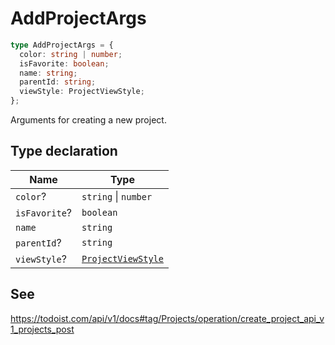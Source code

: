 # AddProjectArgs

```ts
type AddProjectArgs = {
  color: string | number;
  isFavorite: boolean;
  name: string;
  parentId: string;
  viewStyle: ProjectViewStyle;
};
```

Arguments for creating a new project.

## Type declaration

| Name | Type |
| ------ | ------ |
| <a id="color"></a> `color`? | `string` \| `number` |
| <a id="isfavorite"></a> `isFavorite`? | `boolean` |
| <a id="name"></a> `name` | `string` |
| <a id="parentid"></a> `parentId`? | `string` |
| <a id="viewstyle"></a> `viewStyle`? | [`ProjectViewStyle`](ProjectViewStyle.md) |

## See

https://todoist.com/api/v1/docs#tag/Projects/operation/create_project_api_v1_projects_post
